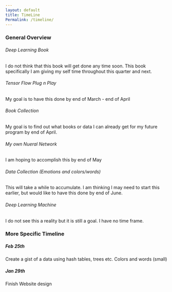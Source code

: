 ```yaml
---
layout: default
title: TimeLine
Permalink: /timeline/
---
```


### General Overview ###

###### Deep Learning Book

I do not think that this book will get done any time soon. This book specifically I am giving my self time throughout this quarter and next.

###### Tensor Flow Plug n Play

My goal is to have this done by end of March - end of April

###### Book Collection

My goal is to find out what books or data I can already get for my future program by end of April.

###### My own Nueral Network

I am hoping to accomplish this by end of May

###### Data Collection (Emotions and colors/words)

This will take a while to accumulate. I am thinking I may need to start this earlier, but would like to have this done by end of June. 

###### Deep Learning Machine

I do not see this a reality but it is still a goal. I have no time frame.

### More Specific Timeline ###

##### Feb 25th #####

Create a gist of a data using hash tables, trees etc. Colors and words (small)

##### Jan 29th #####

Finish Website design
